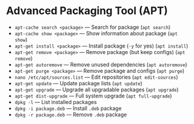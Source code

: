 # Advanced Packaging Tool (APT)

- `apt-cache search <package>` — Search for package (`apt search`)  
- `apt-cache show <package>` — Show information about package (`apt show`)  
- `apt-get install <package>` — Install package (`-y` for yes) (`apt install`)  
- `apt-get remove <package>` — Remove package (but keep configs) (`apt remove`)  
- `apt-get autoremove` — Remove unused dependencies (`apt autoremove`)  
- `apt-get purge <package>` — Remove package and configs (`apt purge`)  
- `nano /etc/apt/sources.list` — Edit repositories (`apt edit-sources`)  
- `apt-get update` — Update package lists (`apt update`)  
- `apt-get upgrade` — Upgrade all upgradable packages (`apt upgrade`)  
- `apt-get dist-upgrade` — Full system upgrade (`apt full-upgrade`)  
- `dpkg -l` — List installed packages  
- `dpkg -i package.deb` — Install `.deb` package  
- `dpkg -r package.deb` — Remove `.deb` package
